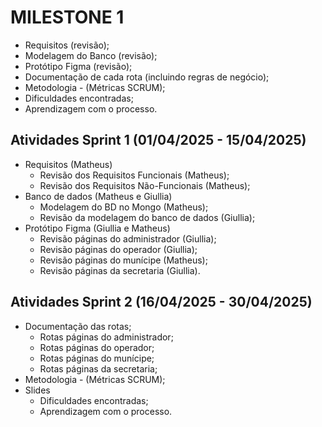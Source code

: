 # MILESTONE 1

- Requisitos (revisão);
- Modelagem do Banco (revisão);
- Protótipo Figma (revisão);
- Documentação de cada rota (incluindo regras de negócio);
- Metodologia - (Métricas SCRUM);
- Dificuldades encontradas;
- Aprendizagem com o processo.

## Atividades Sprint 1 (01/04/2025 - 15/04/2025)
* Requisitos (Matheus)
    * Revisão dos Requisitos Funcionais (Matheus);
    * Revisão dos Requisitos Não-Funcionais (Matheus);
* Banco de dados (Matheus e Giullia)    
    * Modelagem do BD no Mongo (Matheus);
    * Revisão da modelagem do banco de dados (Giullia);
* Protótipo Figma (Giullia e Matheus)
    * Revisão páginas do administrador (Giullia);
    * Revisão páginas do operador (Giullia);
    * Revisão páginas do munícipe (Matheus);
    * Revisão páginas da secretaria (Giullia).

## Atividades Sprint 2 (16/04/2025 - 30/04/2025)
* Documentação das rotas;
    * Rotas páginas do administrador;
    * Rotas páginas do operador;
    * Rotas páginas do munícipe;
    * Rotas páginas da secretaria;
* Metodologia - (Métricas SCRUM);
* Slides
    * Dificuldades encontradas;
    * Aprendizagem com o processo.

